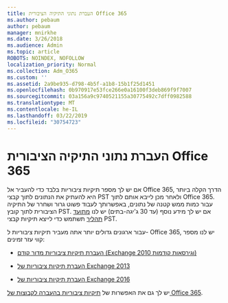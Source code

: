 ```yaml
---
title: העברת נתוני התיקיה הציבורית Office 365
ms.author: pebaum
author: pebaum
manager: mnirkhe
ms.date: 3/26/2018
ms.audience: Admin
ms.topic: article
ROBOTS: NOINDEX, NOFOLLOW
localization_priority: Normal
ms.collection: Adm_O365
ms.custom: ''
ms.assetid: 2a9be935-d798-4b5f-a1b8-15b1f25d1451
ms.openlocfilehash: 0b970917e53fce266e0a16100f3deb869f9f7007
ms.sourcegitcommit: 03a156a9c9740521155a30775492c7dff0982588
ms.translationtype: MT
ms.contentlocale: he-IL
ms.lasthandoff: 03/22/2019
ms.locfileid: "30754723"
---
```

# <a name="migrate-public-folder-data-to-office-365"></a>העברת נתוני התיקיה הציבורית Office 365

אם יש לך מספר תיקיות ציבוריות בלבד כדי להעביר אל Office 365, הדרך הקלה ביותר היא להעתיק את הנתונים לתוך קבצי PST ולאחר מכן לייבא אותם לתוך Office 365. עבור כמות ממש קטנה של נתונים, באפשרותך לעבוד פשוט גרור ושחרר של התיקיה הציבורית לתוך קובץ PST. אם יש לך מידע נוסף (עד 30 ג'יגה-בתים) יש לנו [מתועד תהליך](https://technet.microsoft.com/library/dn874017%28v=exchg.150%29.aspx#PSTMigrate) תשתמש כדי לייצא תיקיות קבצי PST. 
  
עבור ארגונים גדולים יותר אתה מעביר תיקיות ציבוריות ל- Office 365, יש לנו מספר קווי עזר זמינים:
  
- [העברת תיקיות ציבוריות מדור קודם (Exchange 2010 וגירסאות קודמות)](https://technet.microsoft.com/library/dn874017%28v=exchg.150%29.aspx)
    
- [העברת תיקיות ציבוריות של Exchange 2013](https://technet.microsoft.com/library/mt798260%28v=exchg.150%29.aspx)
    
- [העברת תיקיות ציבוריות של Exchange 2016](https://technet.microsoft.com/library/mt798260%28v=exchg.160%29.aspx)
    
יש לך גם את האפשרות של [תיקיות ציבוריות בהעברה לקבוצות של Office 365](https://technet.microsoft.com/library/mt843872%28v=exchg.150%29.aspx).
  

